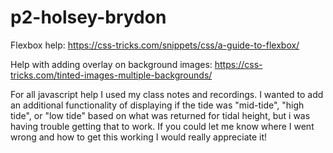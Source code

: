 # p2-holsey-brydon
Flexbox help:
https://css-tricks.com/snippets/css/a-guide-to-flexbox/

Help with adding overlay on background images:
https://css-tricks.com/tinted-images-multiple-backgrounds/

For all javascript help I used my class notes and recordings. I wanted to add an additional functionality of displaying if the tide was "mid-tide", "high tide", or "low tide" based on what was returned for tidal height, but i was having trouble getting that to work. If you could let me know where I went wrong and how to get this working I would really appreciate it! 